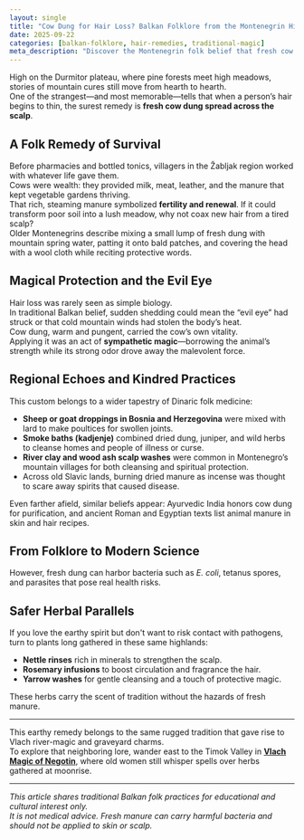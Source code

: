 ```yaml
---
layout: single
title: "Cow Dung for Hair Loss? Balkan Folklore from the Montenegrin Highlands"
date: 2025-09-22
categories: [balkan-folklore, hair-remedies, traditional-magic]
meta_description: "Discover the Montenegrin folk belief that fresh cow manure can help hair grow. Learn its history, symbolism, and connections to wider Balkan traditions."
---
```


High on the Durmitor plateau, where pine forests meet high meadows, stories of mountain cures still move from hearth to hearth.  
One of the strangest—and most memorable—tells that when a person’s hair begins to thin, the surest remedy is **fresh cow dung spread across the scalp**.  

## A Folk Remedy of Survival  
Before pharmacies and bottled tonics, villagers in the Žabljak region worked with whatever life gave them.  
Cows were wealth: they provided milk, meat, leather, and the manure that kept vegetable gardens thriving.  
That rich, steaming manure symbolized **fertility and renewal**. If it could transform poor soil into a lush meadow, why not coax new hair from a tired scalp?  
Older Montenegrins describe mixing a small lump of fresh dung with mountain spring water, patting it onto bald patches, and covering the head with a wool cloth while reciting protective words.

## Magical Protection and the Evil Eye  
Hair loss was rarely seen as simple biology.  
In traditional Balkan belief, sudden shedding could mean the “evil eye” had struck or that cold mountain winds had stolen the body’s heat.  
Cow dung, warm and pungent, carried the cow’s own vitality.  
Applying it was an act of **sympathetic magic**—borrowing the animal’s strength while its strong odor drove away the malevolent force.

## Regional Echoes and Kindred Practices  
This custom belongs to a wider tapestry of Dinaric folk medicine:

* **Sheep or goat droppings in Bosnia and Herzegovina** were mixed with lard to make poultices for swollen joints.  
* **Smoke baths (kadjenje)** combined dried dung, juniper, and wild herbs to cleanse homes and people of illness or curse.  
* **River clay and wood ash scalp washes** were common in Montenegro’s mountain villages for both cleansing and spiritual protection.  
* Across old Slavic lands, burning dried manure as incense was thought to scare away spirits that caused disease.

Even farther afield, similar beliefs appear: Ayurvedic India honors cow dung for purification, and ancient Roman and Egyptian texts list animal manure in skin and hair recipes.

## From Folklore to Modern Science  
However, fresh dung can harbor bacteria such as *E. coli*, tetanus spores, and parasites that pose real health risks.  

## Safer Herbal Parallels  
If you love the earthy spirit but don't want to risk contact with pathogens, turn to plants long gathered in these same highlands:  
* **Nettle rinses** rich in minerals to strengthen the scalp.  
* **Rosemary infusions** to boost circulation and fragrance the hair.  
* **Yarrow washes** for gentle cleansing and a touch of protective magic.

These herbs carry the scent of tradition without the hazards of fresh manure.

---

This earthy remedy belongs to the same rugged tradition that gave rise to Vlach river-magic and graveyard charms.  
To explore that neighboring lore, wander east to the Timok Valley in **[Vlach Magic of Negotin](/vlach-magic-negotin-serbia/)**, where old women still whisper spells over herbs gathered at moonrise.

---

*This article shares traditional Balkan folk practices for educational and cultural interest only.  
It is not medical advice. Fresh manure can carry harmful bacteria and should not be applied to skin or scalp.*
